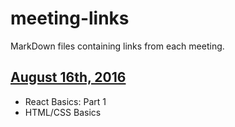 # meeting-links

MarkDown files containing links from each meeting.

## [August 16th, 2016](./8-16-2016.md)

* React Basics: Part 1
* HTML/CSS Basics
